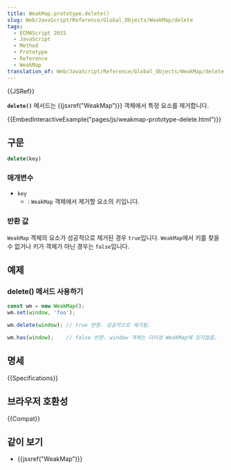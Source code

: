 ```yaml
---
title: WeakMap.prototype.delete()
slug: Web/JavaScript/Reference/Global_Objects/WeakMap/delete
tags:
  - ECMAScript 2015
  - JavaScript
  - Method
  - Prototype
  - Reference
  - WeakMap
translation_of: Web/JavaScript/Reference/Global_Objects/WeakMap/delete
---
```

{{JSRef}}

**`delete()`** 메서드는 {{jsxref("WeakMap")}} 객체에서 특정 요소를 제거합니다.

{{EmbedInteractiveExample("pages/js/weakmap-prototype-delete.html")}}

## 구문

```js
delete(key)
```

### 매개변수

- `key`
  - : `WeakMap` 객체에서 제거할 요소의 키입니다.

### 반환 값

`WeakMap` 겍체의 요소가 성공적으로 제거된 경우 `true`입니다. `WeakMap`에서 키를 찾을 수 없거나 키가 객체가 아닌 경우는 `false`입니다.

## 예제

### delete() 메서드 사용하기

```js
const wm = new WeakMap();
wm.set(window, 'foo');

wm.delete(window); // true 반환. 성공적으로 제거됨.

wm.has(window);    // false 반환. window 객체는 더이상 WeakMap에 있지않음.
```

## 명세

{{Specifications}}

## 브라우저 호환성

{{Compat}}

## 같이 보기

- {{jsxref("WeakMap")}}
